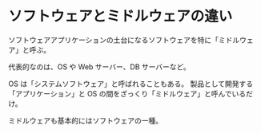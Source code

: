 # ソフトウェアとミドルウェアの違い

ソフトウェアアプリケーションの土台になるソフトウェアを特に「ミドルウェア」と呼ぶ。

代表的なのは、OS や Web サーバー、DB サーバーなど。

OS は「システムソフトウェア」と呼ばれることもある。
製品として開発する「アプリケーション」と OS の間をざっくり「ミドルウェア」と呼んでいるだけ。

ミドルウェアも基本的にはソフトウェアの一種。
